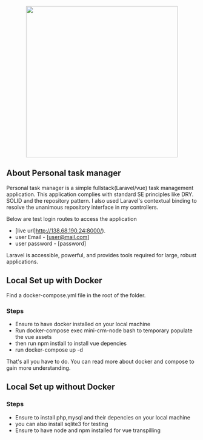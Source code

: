 <p align="center"><a href="https://laravel.com" target="_blank"><img src="https://raw.githubusercontent.com/laravel/art/master/logo-lockup/5%20SVG/2%20CMYK/1%20Full%20Color/laravel-logolockup-cmyk-red.svg" width="400"></a></p>

## About Personal task manager

Personal task manager is a simple fullstack(Laravel/vue) task management application. 
This application complies with standard SE principles like DRY. SOLID and the repository pattern.
I also used Laravel's contextual binding to resolve the unanimous repository interface in my controllers.

Below are test login routes to access the application

- [live url]http://138.68.190.24:8000/).
- user Email - [user@mail.com]
- user password - [password]

Laravel is accessible, powerful, and provides tools required for large, robust applications.

## Local Set up with Docker

Find a docker-compose.yml file in the root of the folder.

### Steps
- Ensure to have docker installed on your local machine
- Run docker-compose exec mini-crm-node bash to temporary populate the vue assets
- then run npm instlall to install vue depencies
- run docker-compose up -d

That's all you have to do. You can read more about docker and compose to gain more understanding.

## Local Set up without Docker

### Steps
- Ensure to install php,mysql and their depencies on your local machine
- you can also install sqlite3 for testing
- Ensure to have node and npm installed for vue transpilling
